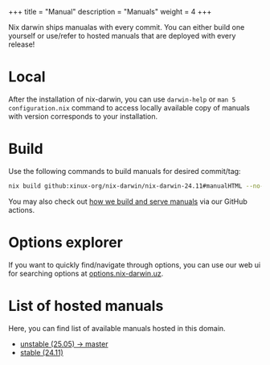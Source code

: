 +++
title = "Manual"
description = "Manuals"
weight = 4
+++

Nix darwin ships manualas with every commit. You can either build one yourself or use/refer to hosted manuals that are deployed with every release!

# Local

After the installation of nix-darwin, you can use `darwin-help` or `man 5 configuration.nix` command to access locally available copy of manuals with version corresponds to your installation.

# Build

Use the following commands to build manuals for desired commit/tag:

```bash
nix build github:xinux-org/nix-darwin/nix-darwin-24.11#manualHTML --no-write-lock-file
```

You may also check out [how we build and serve manuals](https://github.com/nix-darwin/website/blob/main/.github/workflows/deploy.yml) via our GitHub actions.

# Options explorer

If you want to quickly find/navigate through options, you can use our web ui for searching options at [options.nix-darwin.uz](https://options.nix-darwin.uz).

# List of hosted manuals

Here, you can find list of available manuals hosted in this domain.

- [unstable (25.05) -> master](https://nix-darwin.uz/manual/unstable)
- [stable (24.11)](https://nix-darwin.uz/manual/stable)
